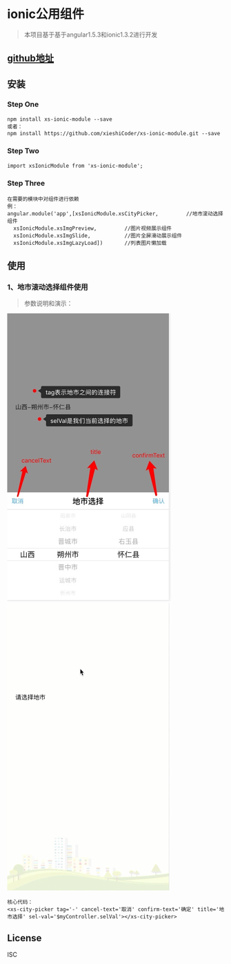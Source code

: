 
# ionic公用组件
>本项目基于基于angular1.5.3和ionic1.3.2进行开发

## [github地址](https://github.com/xieshiCoder/xs-ionic-module)

## 安装

### Step One

```
npm install xs-ionic-module --save
或者：
npm install https://github.com/xieshiCoder/xs-ionic-module.git --save
```

### Step Two
```
import xsIonicModule from 'xs-ionic-module';
```

### Step Three
```
在需要的模块中对组件进行依赖
例：
angular.module('app',[xsIonicModule.xsCityPicker,         //地市滚动选择组件
  xsIonicModule.xsImgPreview,         //图片视频展示组件
  xsIonicModule.xsImgSlide,           //图片全屏滑动展示组件
  xsIonicModule.xsImgLazyLoad])       //列表图片懒加载
```

## 使用

### 1、地市滚动选择组件使用
>参数说明和演示：  

 ![参数说明](https://github.com/xieshiCoder/xs-ionic-module/blob/master/Screenshot/citypicker2.png) ![演示](https://github.com/xieshiCoder/xs-ionic-module/blob/master/Screenshot/citypicker1.gif)     
```
核心代码：
<xs-city-picker tag='-' cancel-text='取消' confirm-text='确定' title='地市选择' sel-val='$myController.selVal'></xs-city-picker>

```


## License

ISC
